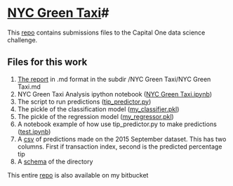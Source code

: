 # [NYC Green Taxi](https://github.com/kthouz/NYC_Green_Taxi)#

This [repo](https://bitbucket.org/cgirabawe/nyc-taxi/src/f0ec01999d9b?at=master) contains submissions files to the Capital One data science challenge.

## Files for this work ##

1. [The report](https://github.com/kthouz/NYC_Green_Taxi/blob/master/NYC%20Green%20Taxi/NYC%20Green%20Taxi.md) in .md format in the subdir /NYC Green Taxi/NYC Green Taxi.md
2. NYC Green Taxi Analysis ipython notebook ([NYC Green Taxi.ipynb](https://github.com/kthouz/NYC_Green_Taxi/blob/master/NYC%20Green%20Taxi.ipynb))
3. The script to run predictions ([tip_predictor.py](https://github.com/kthouz/NYC_Green_Taxi/blob/master/tip_predictor.py))
4. The pickle of the classification model ([my_classifier.pkl]((https://github.com/kthouz/NYC_Green_Taxi/blob/master/my_classifier.pkl)))
5. The pickle of the regression model ([my_regressor.pkl](https://bitbucket.org/cgirabawe/nyc-taxi/src/f0ec01999d9ba625091da5f8d1ad7335f2f86ca3/my_regressor.pkl?at=master&fileviewer=file-view-default))
6. A notebook example of how use tip_predictor.py to make predictions ([test.ipynb](https://github.com/kthouz/NYC_Green_Taxi/blob/master/test.ipynb))
7. A [csv](https://bitbucket.org/cgirabawe/nyc-taxi/raw/18fcf8b4aef4dd7f3fb6b834e36eaff92f5908db/submission.csv) of predictions made on the 2015 September dataset. This has two columns. First if transaction index, second is the predicted percentage tip
8. A [schema](https://bitbucket.org/cgirabawe/nyc-taxi/src/18fcf8b4aef4dd7f3fb6b834e36eaff92f5908db/schema.png?at=master&fileviewer=file-view-default) of the directory

This entire [repo](https://bitbucket.org/cgirabawe/nyc-taxi/src/f0ec01999d9b?at=master) is also available on my bitbucket
